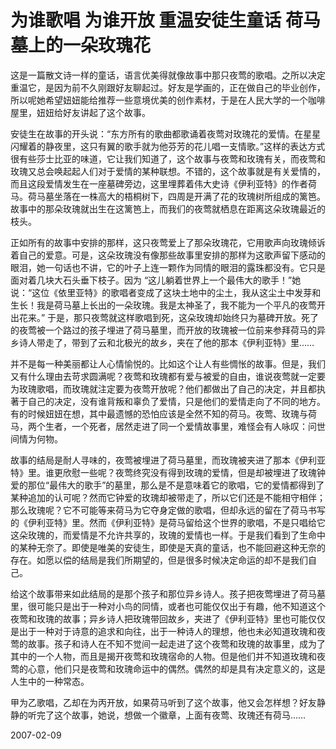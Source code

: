 # 为谁歌唱 为谁开放 重温安徒生童话 荷马墓上的一朵玫瑰花

这是一篇散文诗一样的童话，语言优美得就像故事中那只夜莺的歌唱。之所以决定重温它，是因为前不久刚跟好友聊起过。好友是学画的，正在做自己的毕业创作，所以呢她希望妞妞能给推荐一些意境优美的创作素材，于是在人民大学的一个咖啡屋里，妞妞给好友讲起了这个故事。

安徒生在故事的开头说：“东方所有的歌曲都歌诵着夜莺对玫瑰花的爱情。在星星闪耀着的静夜里，这只有翼的歌手就为他芬芳的花儿唱一支情歌。”这样的表达方式很有些莎士比亚的味道，它让我们知道了，这个故事与夜莺和玫瑰有关，而夜莺和玫瑰又总会唤起起人们对于爱情的某种联想。不错的，这个故事就是有关爱情的，而且这段爱情发生在一座墓碑旁边，这里埋葬着伟大史诗《伊利亚特》的作者荷马。荷马墓坐落在一株高大的梧桐树下，四周是开满了花的玫瑰树所组成的篱笆。故事中的那朵玫瑰就出生在这篱笆上，而我们的夜莺就栖息在距离这朵玫瑰最近的枝头。

正如所有的故事中安排的那样，这只夜莺爱上了那朵玫瑰花，它用歌声向玫瑰倾诉着自己的爱意。可是，这朵玫瑰没有像那些故事里安排的那样为这歌声留下感动的眼泪，她一句话也不讲，它的叶子上连一颗作为同情的眼泪的露珠都没有。它只是面对着几块大石头垂下枝子。因为  “这儿躺着世界上一个最伟大的歌手！”她说：“这位《依里亚特》的歌唱者变成了这块土地中的尘土，我从这尘土中发芽和生长！我是荷马墓上长出的一朵玫瑰。我是太神圣了，我不能为一个平凡的夜莺开出花来。” 于是，那只夜莺就这样歌唱到死，这朵玫瑰却始终只为墓碑开放。死了的夜莺被一个路过的孩子埋进了荷马墓里，而开放的玫瑰被一位前来参拜荷马的异乡诗人带走了，带到了云和北极光的故乡，夹在了他的那本《伊利亚特》里……

并不是每一种美丽都让人心情愉悦的。比如这个让人有些惆怅的故事。但是，我们又有什么理由去苛求圆满呢？夜莺和玫瑰都有爱与被爱的自由，谁说夜莺就一定要为玫瑰歌唱，而玫瑰就注定要为夜莺开放呢？他们都做出了自己的决定，并且都执著于自己的决定，没有谁背叛和辜负了爱情，只是他们的爱情走向了不同的地方。有的时候妞妞在想，其中最遗憾的恐怕应该是全然不知的荷马。夜莺、玫瑰与荷马，两个生者，一个死者，居然走进了同一个爱情故事里，难怪会有人咏叹：问世间情为何物。

故事的结局是耐人寻味的，夜莺被埋进了荷马墓里，而玫瑰被夹进了那本《伊利亚特》里。谁更欣慰一些呢？夜莺终究没有得到玫瑰的爱情，但是却被埋进了玫瑰钟爱的那位“最伟大的歌手”的墓里，那么是不是意味着它的歌唱，它的爱情都得到了某种追加的认可呢？然而它钟爱的玫瑰却被带走了，所以它们还是不能相守相伴；那么玫瑰呢？它不可能等来荷马为它夺身定做的歌唱，但却永远的留在了荷马书写的《伊利亚特》里。然而《伊利亚特》是荷马留给这个世界的歌唱，不是只唱给它这朵玫瑰的，而爱情是不允许共享的，玫瑰的爱情也一样。于是我们看到了生命中的某种无奈了。即使是唯美的安徒生，即使是天真的童话，也不能回避这种无奈的存在。如愿以偿的结局是我们所期望的，但是很多时候决定命运的却不是我们自己。

给这个故事带来如此结局的是那个孩子和那位异乡诗人。孩子把夜莺埋进了荷马墓里，很可能只是出于一种对小鸟的同情，或者也可能仅仅出于有趣，他不知道这个夜莺和玫瑰的故事；异乡诗人把玫瑰带回故乡，夹进了《伊利亚特》里也可能仅仅是出于一种对于诗意的追求和向往，出于一种诗人的理想，他也未必知道玫瑰和夜莺的故事。孩子和诗人在不知不觉间一起走进了这个夜莺和玫瑰的故事里，成为了其中的一个人物，而且是揭开夜莺和玫瑰宿命的人物。但是他们并不知道玫瑰和夜莺的心意，他们只是夜莺和玫瑰命运中的偶然。偶然的却是具有决定意义的，这是人生中的一种常态。

甲为乙歌唱，乙却在为丙开放，如果荷马听到了这个故事，他又会怎样想？好友静静的听完了这个故事，她说，想做一个徽章，上面有夜莺、玫瑰还有荷马……






2007-02-09